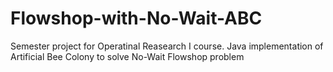 Flowshop-with-No-Wait-ABC
=========================

Semester project for Operatinal Reasearch I course. Java implementation of Artificial Bee Colony to solve No-Wait Flowshop problem
